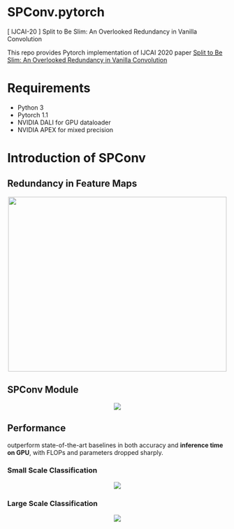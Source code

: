 # SPConv.pytorch
[ IJCAI-20 ] Split to Be Slim: An Overlooked Redundancy in Vanilla Convolution

This repo provides Pytorch implementation of IJCAI 2020 paper [Split to Be Slim: An Overlooked Redundancy in Vanilla Convolution](https://arxiv.org/abs/2006.12085)

# Requirements
- Python 3
- Pytorch 1.1
- NVIDIA DALI for GPU dataloader 
- NVIDIA APEX for mixed precision

# Introduction of SPConv
## Redundancy in Feature Maps

<div align=center><img width='500' height='400' src="https://github.com/qiulinzhang/SPConv.pytorch/blob/master/images/redundant_feature_maps.png"/></div>

## SPConv Module

<div align=center><img src="https://github.com/qiulinzhang/SPConv.pytorch/blob/master/images/spconv_module.png"/></div>


## Performance
outperform state-of-the-art baselines in both accuracy and **inference time on GPU**, with FLOPs and parameters dropped sharply.
### Small Scale Classification
<div align=center><img src="https://github.com/qiulinzhang/SPConv.pytorch/blob/master/images/cifar_10.png"/></div>

### Large Scale Classification
<div align=center><img src="https://github.com/qiulinzhang/SPConv.pytorch/blob/master/images/imagenet.png"/></div>
